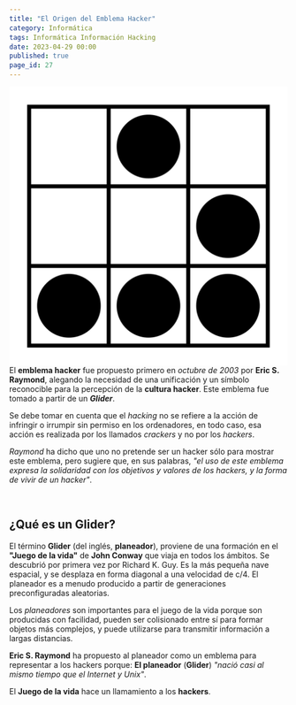 ```yaml
---
title: "El Origen del Emblema Hacker"
category: Informática
tags: Informática Información Hacking
date: 2023-04-29 00:00
published: true
page_id: 27
---
```


<img class="img-glider" src="/assets/glider.png" align="right">

El **emblema hacker** fue propuesto primero en *octubre de 2003* por **Eric S. Raymond**, alegando la necesidad de una unificación y un símbolo reconocible para la percepción de la **cultura hacker**. Este emblema fue tomado a partir de un **_Glider_**.

Se debe tomar en cuenta que el *hacking* no se refiere a la acción de infringir o irrumpir sin permiso en los ordenadores, en todo caso, esa acción es realizada por los llamados *crackers* y no por los *hackers*.

*Raymond* ha dicho que uno no pretende ser un hacker sólo para mostrar este emblema, pero sugiere que, en sus palabras, *"el uso de este emblema expresa la solidaridad con los objetivos y valores de los hackers, y la forma de vivir de un hacker"*.

<div id="Glider"><br></div>

## ¿Qué es un Glider?

El término **Glider** (del inglés, **planeador**), proviene de una formación en el **"Juego de la vida"** de **John Conway** que viaja en todos los ámbitos. Se descubrió por primera vez por Richard K. Guy. Es la más pequeña nave espacial, y se desplaza en forma diagonal a una velocidad de c/4. El planeador es a menudo producido a partir de generaciones preconfiguradas aleatorias.

Los *planeadores* son importantes para el juego de la vida porque son producidas con facilidad, pueden ser colisionado entre sí para formar objetos más complejos, y puede utilizarse para transmitir información a largas distancias.

**Eric S. Raymond** ha propuesto al planeador como un emblema para representar a los hackers porque: **El planeador** (**Glider**) _"nació casi al mismo tiempo que el Internet y Unix"_.

El **Juego de la vida** hace un llamamiento a los **hackers**.
